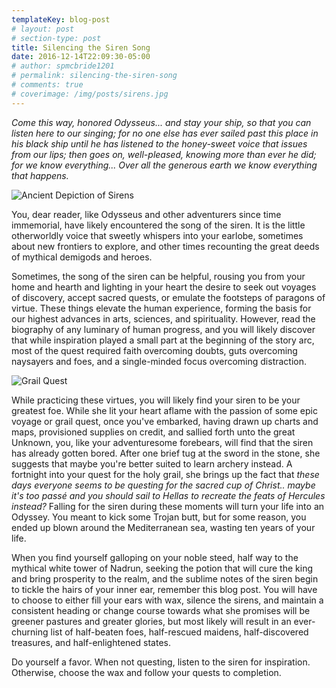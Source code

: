 ```yaml
---
templateKey: blog-post
# layout: post
# section-type: post
title: Silencing the Siren Song
date: 2016-12-14T22:09:30-05:00
# author: spmcbride1201
# permalink: silencing-the-siren-song
# comments: true
# coverimage: /img/posts/sirens.jpg
---
```


*Come this way, honored Odysseus... and stay your ship, so that you can listen here to our singing; for no one else has ever sailed past this place in his black ship until he has listened to the honey-sweet voice that issues from our lips; then goes on, well-pleased, knowing more than ever he did; for we know everything... Over all the generous earth we know everything that happens.*

![Ancient Depiction of Sirens](/img/posts/sirens.jpg)

You, dear reader, like Odysseus and other adventurers since time immemorial, have likely encountered the song of the siren. It is the little otherworldly voice that sweetly whispers into your earlobe, sometimes about new frontiers to explore, and other times recounting the great deeds of mythical demigods and heroes.

Sometimes, the song of the siren can be helpful, rousing you from your home and hearth and lighting in your heart the desire to seek out voyages of discovery, accept sacred quests, or emulate the footsteps of paragons of virtue. These things elevate the human experience, forming the basis for our highest advances in arts, sciences, and spirituality. However, read the biography of any luminary of human progress, and you will likely discover that while inspiration played a small part at the beginning of the story arc, most of the quest required faith overcoming doubts, guts overcoming naysayers and foes, and a single-minded focus overcoming distraction.

![Grail Quest](/img/posts/grail.jpg)

While practicing these virtues, you will likely find your siren to be your greatest foe. While she lit your heart aflame with the passion of some epic voyage or grail quest, once you've embarked, having drawn up charts and maps, provisioned supplies on credit, and sallied forth unto the great Unknown, you, like your adventuresome forebears, will find that the siren has already gotten bored. After one brief tug at the sword in the stone, she suggests that maybe you're better suited to learn archery instead. A fortnight into your quest for the holy grail, she brings up the fact that *these days everyone seems to be questing for the sacred cup of Christ.. maybe it's too passé and you should sail to Hellas to recreate the feats of Hercules instead?* Falling for the siren during these moments will turn your life into an Odyssey. You meant to kick some Trojan butt, but for some reason, you ended up blown around the Mediterranean sea, wasting ten years of your life.

When you find yourself galloping on your noble steed, half way to the mythical white tower of Nadrun, seeking the potion that will cure the king and bring prosperity to the realm, and the sublime notes of the siren begin to tickle the hairs of your inner ear, remember this blog post. You will have to choose to either fill your ears with wax, silence the sirens, and maintain a consistent heading or change course towards what she promises will be greener pastures and greater glories, but most likely will result in an ever-churning list of half-beaten foes, half-rescued maidens, half-discovered treasures, and half-enlightened states.

Do yourself a favor. When not questing, listen to the siren for inspiration. Otherwise, choose the wax and follow your quests to completion.